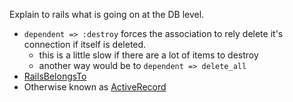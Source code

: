 Explain to rails what is going on at the DB level.

* `dependent => :destroy` forces the association to rely delete it's connection if itself is deleted.
  * this is a little slow if there are a lot of items to destroy
  * another way would be to `dependent => delete_all`
* [RailsBelongsTo]
* Otherwise known as [ActiveRecord]

[RailsBelongsTo]: /RailsBelongsTo
[ActiveRecord]: /ActiveRecord